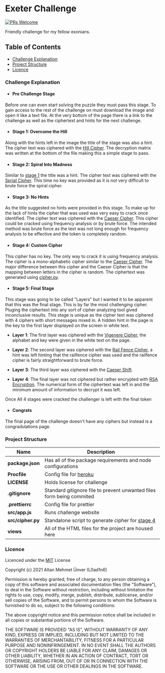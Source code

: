 # Exeter Challenge

[![PRs Welcome](https://img.shields.io/badge/PRs-welcome-brightgreen.svg?style=flat-square)](http://makeapullrequest.com)

Friendly challenge for my fellow exonians.

## Table of Contents

- [Challenge Explanation](#challenge_explanation)
- [Project Structure](project_structure)
- [Licence](#licence)

### Challenge Explanation

- #### Pre Challenge Stage
Before one can even start solving the puzzle they must pass this stage. To gain access to the rest of the challenge on must download the image and open it like a text file. At the very bottom of the page there is a link to the challenge as well as the ciphertext and hints for the next challenge.

- #### Stage 1: Overcome the Hill
Along with the hints left in the image the title of the stage was also a hint. The cipher text was ciphered with the [Hill Cipher](https://en.wikipedia.org/wiki/Hill_cipher). The decryption matrix was written at the bottom of the file making this a simple stage to pass.

- #### Stage 2: Spiral Into Madness
Similar to [stage 1](#stage_1) the title was a hint. The cipher text was ciphered with the [Sprial Cipher](https://en.wikipedia.org/wiki/Transposition_cipher). This time no key was provided as it is not very difficult to brute force the spiral cipher.

- #### Stage 3: No Hints
As the title suggested no hints were provided in this stage. To make up for the lack of hints the cipher that was used was very easy to crack once identified. The cipher text was ciphered with the [Caeser Cipher](https://en.wikipedia.org/wiki/Caesar_cipher). This cipher could be cracked using frequency analysis or by brute force. The intended method was brute force as the text was not long enough for frequency analysis to be effective and the token is completely random.

- #### Stage 4: Custom Cipher
This cipher has no key. The only way to crack it is using frequency analysis. The cipher is a mono-alphabetic cipher similar to the [Caeser Cipher](https://en.wikipedia.org/wiki/Caesar_cipher). The major difference between this cipher and the Caeser Cipher is that the mapping between letters in the cipher is random. The ciphertext was generated using [cipher.py](src/cipher.py).

- #### Stage 5: Final Stage
This stage was going to be called "Layers" but I wanted it to be apparent that this was the final stage. This is by far the most challenging cipher. Pluging the ciphertext into any sort of cipher analyzing tool gived inconclusive results. This stage is unique as the cipher text was ciphered with 4 ciphers with short messages mixed in. A hidden hint in the page is the key to the first layer displayed on the screen in white text.

- **Layer 1**:
The first layer was ciphered with the [Vigenere Cipher](https://en.wikipedia.org/wiki/Vigen%C3%A8re_cipher), the alphabet and key were given in the white text on the page.

- **Layer 2**:
The second layer was ciphered with the [Rail Fence Cipher](https://en.wikipedia.org/wiki/Rail_fence_cipher), a hint was left hinting that the railfence cipher was used and the railfence cipher is fairly straightforward to brute force.

- **Layer 3**:
The third layer was ciphered with the [Caeser Shift](https://en.wikipedia.org/wiki/Caesar_cipher).

- **Layer 4**:
The final layer was not ciphered but rather encrypted with [RSA Encryption](https://en.wikipedia.org/wiki/RSA_(cryptosystem)). The numerical form of the ciphertext was left in and the minimum amount of information to decrypt it was left.

Once All 4 stages were cracked the challenger is left with the final token

- #### Congrats
The final page of the challenge doesn't have any ciphers but instead is a congradulations page.

### Project Structure

| Name                 | Description                                                                |
| -------------------- | -------------------------------------------------------------------------- |
| **package.json**     | Has all of the package requirements and node configurations                |
| **Procfile**         | Config file for [heroku](https://www.heroku.com)                           |
| **LICENSE**          | Holds license for challenge                                                |
| **.gitignore**       | Standard gitignore file to prevent unwanted files form being commited      |
| **.prettierrc**      | Config file for prettier                                                   |
| **src/app.js**       | Runs challenge website                                                     |
| **src/cipher.py**    | Standalone script to generate cipher for [stage 4](views/stage-4.html)     |
| **views**            | All of the HTML files for the project are housed here                      |

### Licence

Licenced under the [MIT](LICENSE) License

Copyright (c) 2021 Altan Mehmet Ünver (L0ad1n6)

Permission is hereby granted, free of charge, to any person obtaining a copy of
this software and associated documentation files (the "Software"), to deal in
the Software without restriction, including without limitation the rights to
use, copy, modify, merge, publish, distribute, sublicense, and/or sell copies of
the Software, and to permit persons to whom the Software is furnished to do so,
subject to the following conditions:

The above copyright notice and this permission notice shall be included in all
copies or substantial portions of the Software.

THE SOFTWARE IS PROVIDED "AS IS", WITHOUT WARRANTY OF ANY KIND, EXPRESS OR
IMPLIED, INCLUDING BUT NOT LIMITED TO THE WARRANTIES OF MERCHANTABILITY, FITNESS
FOR A PARTICULAR PURPOSE AND NONINFRINGEMENT. IN NO EVENT SHALL THE AUTHORS OR
COPYRIGHT HOLDERS BE LIABLE FOR ANY CLAIM, DAMAGES OR OTHER LIABILITY, WHETHER
IN AN ACTION OF CONTRACT, TORT OR OTHERWISE, ARISING FROM, OUT OF OR IN
CONNECTION WITH THE SOFTWARE OR THE USE OR OTHER DEALINGS IN THE SOFTWARE.
